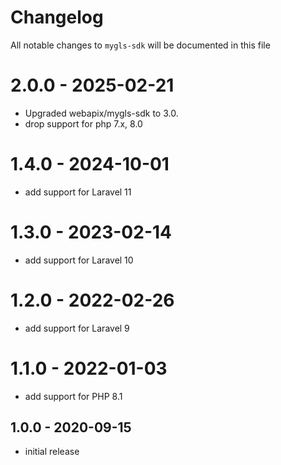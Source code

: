 # Changelog

All notable changes to `mygls-sdk` will be documented in this file

# 2.0.0 - 2025-02-21

- Upgraded webapix/mygls-sdk to 3.0.
- drop support for php 7.x, 8.0

# 1.4.0 - 2024-10-01

- add support for Laravel 11

# 1.3.0 - 2023-02-14

- add support for Laravel 10

# 1.2.0 - 2022-02-26

- add support for Laravel 9

# 1.1.0 - 2022-01-03

- add support for PHP 8.1

## 1.0.0 - 2020-09-15

- initial release
